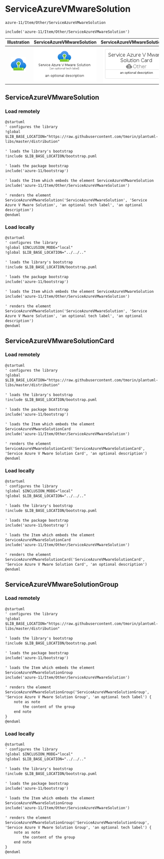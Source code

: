 # ServiceAzureVMwareSolution


```text
azure-11/Item/Other/ServiceAzureVMwareSolution
```

```text
include('azure-11/Item/Other/ServiceAzureVMwareSolution')
```



| Illustration | ServiceAzureVMwareSolution | ServiceAzureVMwareSolutionCard | ServiceAzureVMwareSolutionGroup |
| :---: | :---: | :---: | :---: |
| ![illustration for Illustration](../../../azure-11/Item/Other/ServiceAzureVMwareSolution.png) | ![illustration for ServiceAzureVMwareSolution](../../../azure-11/Item/Other/ServiceAzureVMwareSolution.Local.png) | ![illustration for ServiceAzureVMwareSolutionCard](../../../azure-11/Item/Other/ServiceAzureVMwareSolutionCard.Local.png) | ![illustration for ServiceAzureVMwareSolutionGroup](../../../azure-11/Item/Other/ServiceAzureVMwareSolutionGroup.Local.png) |




## ServiceAzureVMwareSolution

### Load remotely
```plantuml
@startuml
' configures the library
!global $LIB_BASE_LOCATION="https://raw.githubusercontent.com/tmorin/plantuml-libs/master/distribution"

' loads the library's bootstrap
!include $LIB_BASE_LOCATION/bootstrap.puml

' loads the package bootstrap
include('azure-11/bootstrap')

' loads the Item which embeds the element ServiceAzureVMwareSolution
include('azure-11/Item/Other/ServiceAzureVMwareSolution')

' renders the element
ServiceAzureVMwareSolution('ServiceAzureVMwareSolution', 'Service Azure V Mware Solution', 'an optional tech label', 'an optional description')
@enduml
```

### Load locally
```plantuml
@startuml
' configures the library
!global $INCLUSION_MODE="local"
!global $LIB_BASE_LOCATION="../../.."

' loads the library's bootstrap
!include $LIB_BASE_LOCATION/bootstrap.puml

' loads the package bootstrap
include('azure-11/bootstrap')

' loads the Item which embeds the element ServiceAzureVMwareSolution
include('azure-11/Item/Other/ServiceAzureVMwareSolution')

' renders the element
ServiceAzureVMwareSolution('ServiceAzureVMwareSolution', 'Service Azure V Mware Solution', 'an optional tech label', 'an optional description')
@enduml
```

## ServiceAzureVMwareSolutionCard

### Load remotely
```plantuml
@startuml
' configures the library
!global $LIB_BASE_LOCATION="https://raw.githubusercontent.com/tmorin/plantuml-libs/master/distribution"

' loads the library's bootstrap
!include $LIB_BASE_LOCATION/bootstrap.puml

' loads the package bootstrap
include('azure-11/bootstrap')

' loads the Item which embeds the element ServiceAzureVMwareSolutionCard
include('azure-11/Item/Other/ServiceAzureVMwareSolution')

' renders the element
ServiceAzureVMwareSolutionCard('ServiceAzureVMwareSolutionCard', 'Service Azure V Mware Solution Card', 'an optional description')
@enduml
```

### Load locally
```plantuml
@startuml
' configures the library
!global $INCLUSION_MODE="local"
!global $LIB_BASE_LOCATION="../../.."

' loads the library's bootstrap
!include $LIB_BASE_LOCATION/bootstrap.puml

' loads the package bootstrap
include('azure-11/bootstrap')

' loads the Item which embeds the element ServiceAzureVMwareSolutionCard
include('azure-11/Item/Other/ServiceAzureVMwareSolution')

' renders the element
ServiceAzureVMwareSolutionCard('ServiceAzureVMwareSolutionCard', 'Service Azure V Mware Solution Card', 'an optional description')
@enduml
```

## ServiceAzureVMwareSolutionGroup

### Load remotely
```plantuml
@startuml
' configures the library
!global $LIB_BASE_LOCATION="https://raw.githubusercontent.com/tmorin/plantuml-libs/master/distribution"

' loads the library's bootstrap
!include $LIB_BASE_LOCATION/bootstrap.puml

' loads the package bootstrap
include('azure-11/bootstrap')

' loads the Item which embeds the element ServiceAzureVMwareSolutionGroup
include('azure-11/Item/Other/ServiceAzureVMwareSolution')

' renders the element
ServiceAzureVMwareSolutionGroup('ServiceAzureVMwareSolutionGroup', 'Service Azure V Mware Solution Group', 'an optional tech label') {
    note as note
        the content of the group
    end note
}
@enduml
```

### Load locally
```plantuml
@startuml
' configures the library
!global $INCLUSION_MODE="local"
!global $LIB_BASE_LOCATION="../../.."

' loads the library's bootstrap
!include $LIB_BASE_LOCATION/bootstrap.puml

' loads the package bootstrap
include('azure-11/bootstrap')

' loads the Item which embeds the element ServiceAzureVMwareSolutionGroup
include('azure-11/Item/Other/ServiceAzureVMwareSolution')

' renders the element
ServiceAzureVMwareSolutionGroup('ServiceAzureVMwareSolutionGroup', 'Service Azure V Mware Solution Group', 'an optional tech label') {
    note as note
        the content of the group
    end note
}
@enduml
```

